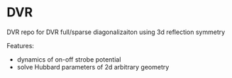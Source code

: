 # DVR

DVR repo for DVR full/sparse diagonalizaiton using 3d reflection symmetry

Features:
* dynamics of on-off strobe potential
* solve Hubbard parameters of 2d arbitrary geometry
